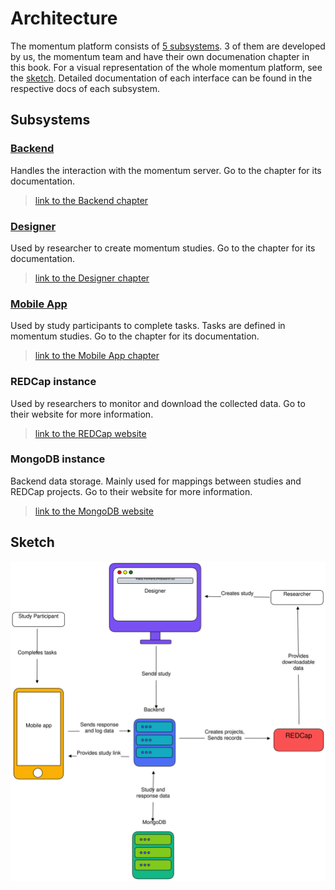 # Architecture

The momentum platform consists of [5 subsystems](#subsystems). 3 of them are developed by us, the momentum team and have their own documenation chapter in this book. For a visual representation of the whole momentum platform, see the [sketch](#sketch). Detailed documentation of each interface can be found in the respective docs of each subsystem.

## Subsystems

### [Backend](./backend/overview.md)

Handles the interaction with the momentum server. Go to the chapter for its documentation.
> [link to the Backend chapter](./backend/overview.md)

### [Designer](./designer/overview.md)

Used by researcher to create momentum studies. Go to the chapter for its documentation.
> [link to the Designer chapter](./designer/overview.md)


### [Mobile App](./mobile-app/overview.md)

Used by study participants to complete tasks. Tasks are defined in momentum studies. Go to the chapter for its documentation.
> [link to the Mobile App chapter](./designer/overview.md)

### REDCap instance

Used by researchers to monitor and download the collected data. Go to their website for more information.
> [link to the REDCap website](https://www.project-redcap.org/)

### MongoDB instance

Backend data storage. Mainly used for mappings between studies and REDCap projects. Go to their website for more information.
> [link to the MongoDB website](https://www.mongodb.com/de-de)

## Sketch

![architecture-sketch](../resources/images/architecture-sketch.svg)